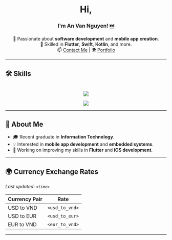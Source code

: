 <div align="center">

# Hi, 
### I'm **An Van Nguyen**! [⏭️](https://anvndev.github.io/)

🚀 Passionate about **software development** and **mobile app creation**.  
🌟 Skilled in **Flutter**, **Swift**, **Kotlin**, and more.  
📫 [Contact Me](https://anvndev.github.io/) | 🌍 [Portfolio](https://anvng.github.io/resume/)

</div>

---

## 🛠️ Skills
<p align="center">
  <b></b><br>
  <a href="https://skillicons.dev">
    <img src="https://skillicons.dev/icons?i=python,cpp,java,swift,kotlin,dart" />
  </a>
</p>
<p align="center">
  <a href="https://skillicons.dev">
    <img src="https://skillicons.dev/icons?i=spring,net,nodejs" />
  </a>
</p>

---

## 🌟 About Me
- 🎓 Recent graduate in **Information Technology**.  
- 💡 Interested in **mobile app development** and **embedded systems**.  
- 🔭 Working on improving my skills in **Flutter** and **iOS development**.  

---

## 🌍 Currency Exchange Rates
_Last updated: `<time>`_

| Currency Pair  | Rate       |
|----------------|------------|
| USD to VND     | `<usd_to_vnd>` |
| USD to EUR     | `<usd_to_eur>` |
| EUR to VND     | `<eur_to_vnd>` |

---
